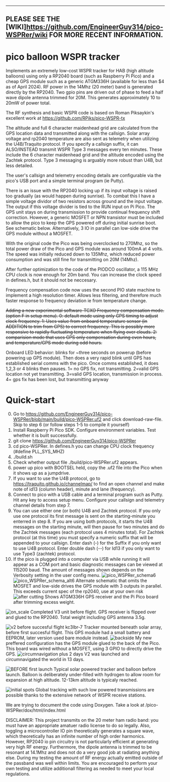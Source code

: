 
----------

PLEASE SEE THE [WIKI]https://github.com/EngineerGuy314/pico-WSPRer/wiki FOR MORE RECENT INFORMATION.
----------


  




# pico balloon WSPR tracker
Implements an extremely low-cost WSPR tracker for HAB (high altitude balloons) using only a RP2040 board (such as Raspberry Pi Pico) and a cheap GPS module such as a generic ATGM336H (available for less than $4 as of April 2024). RF power in the 14Mhz (20 meter) band is generated directly by the RP2040. Two gpio pins are driven out of phase to feed a half wave dipole antenna trimmed for 20M. This generates approximately 10 to 20mW of power total. 

The RF synthesis and basic WSPR code is based on Roman Piksaykin's excellent work at https://github.com/RPiks/pico-WSPR-tx  

The altitude and full 6 character maidenhead grid are calculated from the GPS location data and transmitted along with the callsign. Solar array voltage and rp2040 temperature are also sent as telemetry when utilizing the U4B/Traquito protocol. If you specify a callsign suffix, it can ALSO/INSTEAD transmit WSPR Type 3 messages every ten minutes. These include the 6 character maidenhead grid and the altitude encoded using the Zachtek protocol. Type 3 messaging is arguably more robust than U4B, but less detailed.

The user's callsign and telemetry encoding details are configurable via the pico's USB port and a simple terminal program (ie Putty).

There is an issue with the RP2040 locking up if its input voltage is raised too gradually (as would happen during sunrise). To combat this I have a simple voltage dividor of two resistors across ground and the input voltage. The output if this voltage divider is tied to the RUN input on Pi Pico. The GPS unit stays on during transmission to provide continual frequency shift correction. However, a generic MOSFET or NPN transistor must be included to allow the pico to keep the GPS powered off during initial sunrise boot. See schematic below. Alternatively, 3 IO in parallel can low-side drive the GPS module without a MOSFET.

With the original code the Pico was being overclocked to 270Mhz, so the total power draw of the Pico and GPS module was around 100mA at 4 volts. The speed was initially reduced down to 135Mhz, which reduced power consumption and was still fine for transmitting on 20M (14Mhz). 

After further optimization to the code of the PIODCO oscillator, a 115 MHz CPU clock is now enough for 20m band. You can increase the clock speed in defines.h, but it should not be neccesary.

Frequency compensation code now uses the second PIO state machine to implement a high resolution timer. Allows less filtering, and therefore much faster response to frequency deviation ie from temperature change.

~~Adding a new experimental software-TCXO Frequency compensation mode. (option F in setup menu). 0: default mode using only GPS timing to adjust clock frequency. 1: Uses value from onboard temperature sensor (in ADDITION to trim from GPS) to correct frequency. This is possibly more responsive to rapidly fluctuating temperature when flying over clouds. 2: comparision mode that uses GPS only compensation during even hours, and temperature/GPS mode during odd hours.~~

Onboard LED behavior: blinks for ~three seconds on powerup (before powering up GPS module). Then does a very rapid blink until GPS has established serial comms with the pico. Once comms established, it does 1,2,3 or 4 blinks then pauses. 1= no GPS fix, not transmitting. 2=valid GPS location not yet transmitting. 3=valid GPS location, transmission in process. 4= gps fix has been lost, but transmitting anyway

# Quick-start
0. Go to https://github.com/EngineerGuy314/pico-WSPRer/blob/main/build/pico-WSPRer.uf2 and click download-raw-file. Skip to step 6 (or follow steps 1-5 to compile it yourself)
1. Install Raspberry Pi Pico SDK. Configure environment variables. Test whether it is built successfully.
2. git clone  https://github.com/EngineerGuy314/pico-WSPRer 
3. cd pico-WSPRer. In defines.h you can change CPU clock frequency (#define PLL_SYS_MHZ)
4. ./build.sh
5. Check whether output file ./build/pico-WSPRer.uf2 appears.
6. power up pico with BOOTSEL held, copy the .uf2 file into the Pico when it shows up as a jumpdrive.
7. If you want to use the U4B protocol, go to https://traquito.github.io/channelmap/ to find an open channel and make note of id13 (column header), minute and lane (frequency).
8. Connect to pico with a USB cable and a terminal program such as Putty. Hit any key to access setup menu. Configure your callsign and telemetry channel details from step 7. 
9. You can use either one (or both) U4B and Zachtek protocol. If you only use one protocol its first message is sent on the starting-minute you enterred in step 8. If you are using both protocols, it starts the U4B messages on the starting minute, will then pause for two minutes and do the Zachtek messages (each protocol uses 4 minutes total). For Zachtek protocol (at this time) you must specify a numeric suffix that will be appended to your callsign. Enter dash (-) for the Suffix if you only want to use U4B protocol. Enter double dash (--) for Id13 if you only want to use Type3 (zachtek) protocol.
10. If the pico is plugged into a computer via USB while running it will appear as a COM port and basic diagnostic messages can be viewed at 115200 baud.  The amount of messages shown depends on the Verbosity setting in the user config menu.
![pico_WSPRer_schema6](https://github.com/EngineerGuy314/pico-WSPRer/assets/123671395/9ac68332-ecae-4a51-bd83-05a625c1f8df)
![pico_WSPRer_schema_alt6](https://github.com/EngineerGuy314/pico-WSPRer/assets/123671395/31e57618-8d9a-478d-a8de-94d5f41020bf)
Alternate schematic that omits the MOSFET and low-side drives the GPS module with 3 outputs in parallel. This exceeds current spec of the rp2040, use at your own risk
![after cutting](https://github.com/EngineerGuy314/pico-WSPRer/assets/123671395/07774544-43b6-43c6-89e8-56013e6f962f)
Shows ATGM336H GPS receiver and the Pi Pico board after trimming excess weight.

![on_scale](https://github.com/EngineerGuy314/pico-WSPRer/assets/123671395/f15d8888-dc46-4c07-b3b2-78174d81c816)
Completed V3 unit before flight. GPS receiver is flipped over and glued to the RP2040. Total weight including GPS antenna 3.5g.

![v2 before succesful flight kc3lbr-7](https://github.com/EngineerGuy314/pico-WSPRer/assets/123671395/6a0a48e6-81e2-477d-8a83-dc0bd025c36f)
Tracker mounted beneath solar array, before first succesful flight. This GPS module had a small battery and EEPROM, later version used bare module instead.
![backside](https://github.com/EngineerGuy314/pico-WSPRer/assets/123671395/28031904-4ab3-401c-a373-0a0426c68bf7)
My new preffered configuration has the GPS module glued to the back of the Pico. This board was wired without a MOSFET, using 3 GPIO to directly drive the GPS.
![circumnavigation plus 2 days](https://github.com/EngineerGuy314/pico-WSPRer/assets/123671395/b7c0b3ba-3f2a-43de-9247-e7e59d0fdf66)
V2 was launched and circumnavigated the world in 13 days.

![BEFORE first launch](https://github.com/EngineerGuy314/pico-WSPRer/assets/123671395/f2614da2-a381-4c51-8be7-da3bd6e34af6)
Typical solar powered tracker and balloon before launch. Balloon is deliberately under-filled with hydrogen to allow room for expansion at high altitude. 12-13km altitude is typicaly reached.

![initial spots](https://github.com/EngineerGuy314/pico-WSPRer/assets/123671395/ee4be0e1-1591-4dc4-9fc2-510bcd0ae6cd)
Global tracking with such low powered transmissions are possible thanks to the extensive network of WSPR receive stations.

We are trying to document the code using Doxygen. Take a look at /pico-WSPRer/dox/html/index.html 

DISCLAIMER: This project transmits on the 20 meter ham radio band: you must have an appropriate amatuer radio license to do so legally. Also, toggling a microcontroller IO pin theoretically generates a square wave, which theoretically has an infinite number of high order harmonics. However, RP2040 io pin circuitry is not particularly efficient at generating very high RF energy. Furthermore, the dipole antenna is trimmed to be resonant at 14.1Mhz and does not do a very good job at radiating anything else. During my testing the amount of RF energy actually emitted outside of the passband was well within limits. You are encouraged to perform your own testing and utilize additionall filtering as needed to meet your local regulations.



